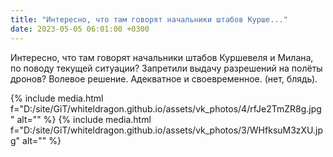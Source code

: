 ```yaml
---
title: "Интересно, что там говорят начальники штабов Курше..."
date: 2023-05-05 06:01:00 +0300
---
```


Интересно, что там говорят начальники штабов Куршевеля и Милана, по поводу текущей ситуации?
Запретили выдачу разрешений на полёты дронов? Волевое решение. Адекватное и своевременное. (нет, блядь).


{% include media.html f="D:/site/GiT/whiteldragon.github.io/assets/vk_photos/4/rfJe2TmZR8g.jpg" alt="" %}
{% include media.html f="D:/site/GiT/whiteldragon.github.io/assets/vk_photos/3/WHfksuM3zXU.jpg" alt="" %}

